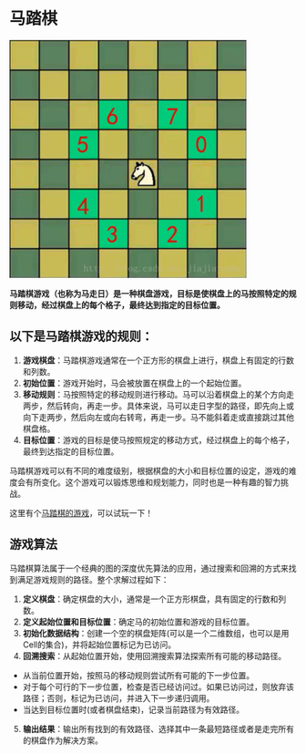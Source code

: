 # 马踏棋

![matta chess](../../../resources/images/matta-chess.png)

**马踏棋游戏（也称为马走日）是一种棋盘游戏，目标是使棋盘上的马按照特定的规则移动，经过棋盘上的每个格子，最终达到指定的目标位置。**

## 以下是马踏棋游戏的规则：
1. **游戏棋盘**：马踏棋游戏通常在一个正方形的棋盘上进行，棋盘上有固定的行数和列数。
2. **初始位置**：游戏开始时，马会被放置在棋盘上的一个起始位置。
3. **移动规则**：马按照特定的移动规则进行移动。马可以沿着棋盘上的某个方向走两步，然后转向，再走一步。具体来说，马可以走日字型的路径，即先向上或向下走两步，然后向左或向右转弯，再走一步。马不能斜着走或直接跳过其他棋盘格。
4. **目标位置**：游戏的目标是使马按照规定的移动方式，经过棋盘上的每个格子，最终到达指定的目标位置。

马踏棋游戏可以有不同的难度级别，根据棋盘的大小和目标位置的设定，游戏的难度会有所变化。这个游戏可以锻炼思维和规划能力，同时也是一种有趣的智力挑战。

这里有个[马踏棋的游戏](http://h5.17173.com/content/05252016/143559215.shtml?__stay_on_pc)，可以试玩一下！

## 游戏算法

马踏棋算法属于一个经典的图的深度优先算法的应用，通过搜索和回溯的方式来找到满足游戏规则的路径。整个求解过程如下：
1. **定义棋盘**：确定棋盘的大小，通常是一个正方形棋盘，具有固定的行数和列数。
2. **定义起始位置和目标位置**：确定马的初始位置和游戏的目标位置。 
3. **初始化数据结构**：创建一个空的棋盘矩阵(可以是一个二维数组，也可以是用Cell的集合)，并将起始位置标记为已访问。
4. **回溯搜索**：从起始位置开始，使用回溯搜索算法探索所有可能的移动路径。
  - 从当前位置开始，按照马的移动规则尝试所有可能的下一步位置。 
  - 对于每个可行的下一步位置，检查是否已经访问过。如果已访问过，则放弃该路径；否则，标记为已访问，并进入下一步递归调用。
  - 当达到目标位置时(或者棋盘结束)，记录当前路径为有效路径。
5. **输出结果**：输出所有找到的有效路径、选择其中一条最短路径或者是走完所有的棋盘作为解决方案。
